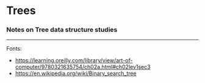# Trees

### Notes on **Tree** data structure studies
----
Fonts:
  - https://learning.oreilly.com/library/view/art-of-computer/9780321635754/ch02a.html#ch02lev1sec3
  - https://en.wikipedia.org/wiki/Binary_search_tree
